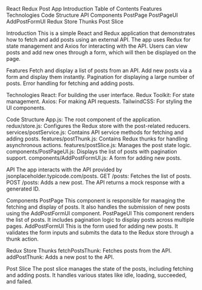 React Redux Post App
Introduction
Table of Contents
Features
Technologies
Code Structure
API
Components
PostPage
PostPageUI
AddPostFormUI
Redux Store
Thunks
Post Slice

Introduction
This is a simple React and Redux application that demonstrates how to fetch and add posts using an external API. The app uses Redux for state management and Axios for interacting with the API. Users can view posts and add new ones through a form, which will then be displayed on the page.

Features
Fetch and display a list of posts from an API.
Add new posts via a form and display them instantly.
Pagination for displaying a large number of posts.
Error handling for fetching and adding posts.

Technologies
React: For building the user interface.
Redux Toolkit: For state management.
Axios: For making API requests.
TailwindCSS: For styling the UI components.

Code Structure
App.js: The root component of the application.
redux/store.js: Configures the Redux store with the post-related reducers.
services/postService.js: Contains API service methods for fetching and adding posts.
features/postThunk.js: Contains Redux thunks for handling asynchronous actions.
features/postSlice.js: Manages the post state logic.
components/PostPageUI.js: Displays the list of posts with pagination support.
components/AddPostFormUI.js: A form for adding new posts.

API
The app interacts with the API provided by jsonplaceholder.typicode.com/posts.
GET /posts: Fetches the list of posts.
POST /posts: Adds a new post. The API returns a mock response with a generated ID.

Components
    PostPage
This component is responsible for managing the fetching and display of posts. It also handles the submission of new posts using the AddPostFormUI component.
    PostPageUI
This component renders the list of posts. It includes pagination logic to display posts across multiple pages.
    AddPostFormUI
This is the form used for adding new posts. It validates the form inputs and submits the data to the Redux store through a thunk action.

Redux Store
Thunks
fetchPostsThunk: Fetches posts from the API.
addPostThunk: Adds a new post to the API.

Post Slice
The post slice manages the state of the posts, including fetching and adding posts. It handles various states like idle, loading, succeeded, and failed.

